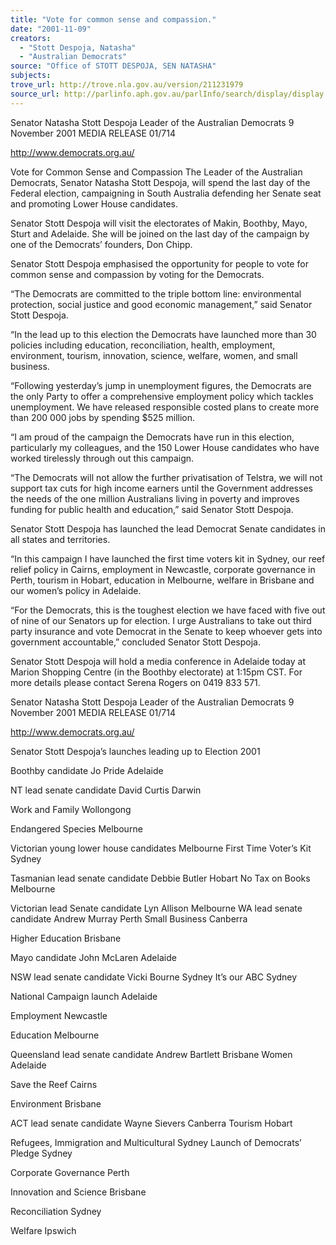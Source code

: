 ```yaml
---
title: "Vote for common sense and compassion."
date: "2001-11-09"
creators:
  - "Stott Despoja, Natasha"
  - "Australian Democrats"
source: "Office of STOTT DESPOJA, SEN NATASHA"
subjects:
trove_url: http://trove.nla.gov.au/version/211231979
source_url: http://parlinfo.aph.gov.au/parlInfo/search/display/display.w3p;query=Id%3A%22media/pressrel/YND56%22
---
```


 Senator Natasha Stott Despoja  Leader of the Australian Democrats 9 November 2001 MEDIA RELEASE          01/714

 http://www.democrats.org.au/

 Vote for Common Sense and Compassion The Leader of the Australian Democrats, Senator Natasha Stott Despoja, will spend the last day of the Federal election, campaigning in South Australia defending her Senate seat and promoting Lower House candidates.

 Senator Stott Despoja will visit the electorates of Makin, Boothby, Mayo, Sturt and Adelaide. She will be joined on the last day of the campaign by one of the Democrats’ founders, Don Chipp.

 Senator Stott Despoja emphasised the opportunity for people to vote for common sense and compassion by voting for the Democrats.

 “The Democrats are committed to the triple bottom line: environmental protection, social justice and good economic management,” said Senator Stott Despoja.

 “In the lead up to this election the Democrats have launched more than 30 policies including education, reconciliation, health, employment, environment, tourism, innovation, science, welfare, women, and small business.

 “Following yesterday’s jump in unemployment figures, the Democrats are the only Party to offer a comprehensive employment policy which tackles unemployment. We have released responsible costed plans to create more than 200 000 jobs by spending $525 million.

 “I am proud of the campaign the Democrats have run in this election, particularly my colleagues, and the 150 Lower House candidates who have worked tirelessly through out this campaign.

 “The Democrats will not allow the further privatisation of Telstra, we will not support tax cuts for high income earners until the Government addresses the needs of the one million Australians living in poverty and improves funding for public health and education,” said Senator Stott Despoja.

 Senator Stott Despoja has launched the lead Democrat Senate candidates in all states and territories.

 “In this campaign I have launched the first time voters kit in Sydney, our reef relief policy in Cairns, employment in Newcastle, corporate governance in Perth, tourism in Hobart, education in Melbourne, welfare in Brisbane and our women’s policy in Adelaide.

 “For the Democrats, this is the toughest election we have faced with five out of nine of our Senators up for election. I urge Australians to take out third party insurance and vote Democrat in the Senate to keep whoever gets into government accountable,” concluded Senator Stott Despoja.

 Senator Stott Despoja will hold a media conference in Adelaide today at Marion Shopping Centre (in the Boothby electorate) at 1:15pm CST. For more details please contact Serena Rogers on 0419 833 571.

 Senator Natasha Stott Despoja  Leader of the Australian Democrats 9 November 2001 MEDIA RELEASE          01/714

 http://www.democrats.org.au/

 Senator Stott Despoja’s launches leading up to Election 2001

 Boothby candidate Jo Pride Adelaide

 NT lead senate candidate David Curtis Darwin

 Work and Family  Wollongong

 Endangered Species Melbourne

 Victorian young lower house candidates Melbourne First Time Voter’s Kit Sydney

 Tasmanian lead senate candidate Debbie Butler Hobart No Tax on Books Melbourne

 Victorian lead Senate candidate Lyn Allison Melbourne WA lead senate candidate Andrew Murray Perth Small Business Canberra

 Higher Education Brisbane

 Mayo candidate John McLaren Adelaide

 NSW lead senate candidate Vicki Bourne Sydney It’s our ABC Sydney

 National Campaign launch Adelaide

 Employment Newcastle

 Education Melbourne

 Queensland lead senate candidate Andrew Bartlett Brisbane Women Adelaide

 Save the Reef Cairns

 Environment Brisbane

 ACT lead senate candidate Wayne Sievers Canberra Tourism Hobart

 Refugees, Immigration and Multicultural Sydney Launch of Democrats’ Pledge Sydney

 Corporate Governance Perth

 Innovation and Science Brisbane

 Reconciliation  Sydney

 Welfare Ipswich


